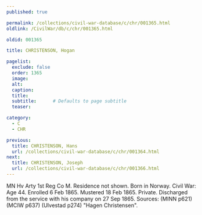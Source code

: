 ```yaml
---
published: true

permalink: /collections/civil-war-database/c/chr/001365.html
oldlink: /CivilWar/db/c/chr/001365.html

oldid: 001365

title: CHRISTENSON, Hogan

pagelist:
  exclude: false
  order: 1365
  image: 
  alt:
  caption:
  title:
  subtitle:      # Defaults to page subtitle
  teaser:

category: 
  - C 
  - CHR

previous:
  title: CHRISTENSON, Hans
  url: /collections/civil-war-database/c/chr/001364.html  
next:
  title: CHRISTENSON, Joseph
  url: /collections/civil-war-database/c/chr/001366.html   
---
```

MN Hv Arty 1st Reg Co M. Residence not shown. Born in Norway. Civil War: Age 44. Enrolled 6 Feb 1865. Mustered 18 Feb 1865. Private. Discharged from the service with his company on 27 Sep 1865. Sources: (MINN p621) (MCIW p637) (Ulvestad p274) &quot;Hagen Christensen&quot;.